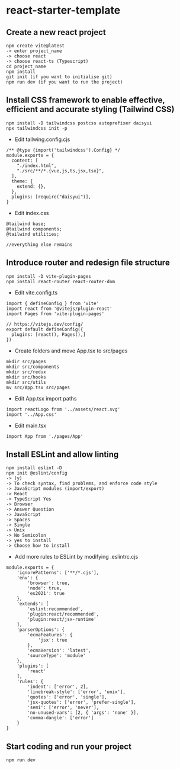 # react-starter-template

## Create a new react project

```
npm create vite@latest
-> enter project_name
-> choose react
-> choose react-ts (Typescript)
cd project_name 
npm install 
git init (if you want to initialise git)
npm run dev (if you want to run the project)
```

##  Install CSS framework to enable effective, efficient and accurate styling (Tailwind CSS)

```
npm install -D tailwindcss postcss autoprefixer daisyui
npx tailwindcss init -p
```

- Edit tailwing.config.cjs

```
/** @type {import('tailwindcss').Config} */ 
module.exports = {
  content: [
    "./index.html",
    "./src/**/*.{vue,js,ts,jsx,tsx}",
  ],
  theme: {
    extend: {},
  },
  plugins: [require("daisyui")],
}
```

- Edit index.css

```
@tailwind base;
@tailwind components;
@tailwind utilities;

//everything else remains
```

## Introduce router and redesign file structure

```
npm install -D vite-plugin-pages
npm install react-router react-router-dom
```

- Edit vite.config.ts

```
import { defineConfig } from 'vite'
import react from '@vitejs/plugin-react'
import Pages from 'vite-plugin-pages'

// https://vitejs.dev/config/
export default defineConfig({
  plugins: [react(), Pages(),]
})
```

- Create folders and move App.tsx to src/pages

```
mkdir src/pages
mkdir src/components
mkdir src/redux 
mkdir src/hooks 
mkdir src/utils
mv src/App.tsx src/pages
```

- Edit App.tsx import paths

```
import reactLogo from '../assets/react.svg'
import '../App.css'
```

- Edit main.tsx 

```
import App from './pages/App'
```

##  Install ESLint and allow linting

```
npm install eslint -D
npm init @eslint/config
-> (y)
-> To check syntax, find problems, and enforce code style
-> JavaScript modules (import/export)
-> React
-> TypeScript Yes
-> Browser
-> Answer Question
-> JavaScript
-> Spaces
-> Single
-> Unix
-> No Semicolon
-> yes to install
-> Choose how to install
```

- Add more rules to ESLint by modifying .eslintrc.cjs

```
module.exports = {
	'ignorePatterns': ['**/*.cjs'],
	'env': {
		'browser': true,
		'node': true,
		'es2021': true
	},
	'extends': [
		'eslint:recommended',
		'plugin:react/recommended',
		'plugin:react/jsx-runtime'
	],
	'parserOptions': {
		'ecmaFeatures': {
			'jsx': true
		},
		'ecmaVersion': 'latest',
		'sourceType': 'module'
	},
	'plugins': [
		'react'
	],
	'rules': {
		'indent': ['error', 2],
		'linebreak-style': ['error', 'unix'],
		'quotes': ['error', 'single'],
		'jsx-quotes': ['error', 'prefer-single'],
		'semi': ['error', 'never'],
		'no-unused-vars': [2, { 'args': 'none' }],
		'comma-dangle': ['error']
	}
}
```

##  Start coding and run your project
```
npm run dev 
``` 
